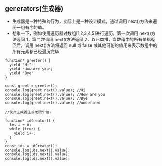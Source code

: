 ## generators(生成器)

- 生成器是一种特殊的行为，实际上是一种设计模式，通过调用 next()方法来遍历一组有序的值。
- 想象一下，例如使用遍历器对数组[1,2,3,4,5]进行遍历。第一次调用 next()方法返回 1，第二次调用 next()方法返回 2，以此类推。当数组中的所有值都返回后，调用 next()方法将返回 null 或 false 或其他可能的值用来表示数组中的所有元素都已经遍历完毕

```
function* greeter() {
  yield "Hi";
  yield "How are you";
  yield "Bye"
}

const greet = greeter();
console.log(greet.next().value); //Hi
console.log(greet.next().value); //How are you
console.log(greet.next().value); //Bye
console.log(greet.next().value); //undefined

//使用生成器生成无限个值：

function* idCreator() {
  let i = 0;
  while (true) {
    yield i++;
  }
}
const ids = idCreator();
console.log(ids.next().value);
console.log(ids.next().value);
console.log(ids.next().value);
```
